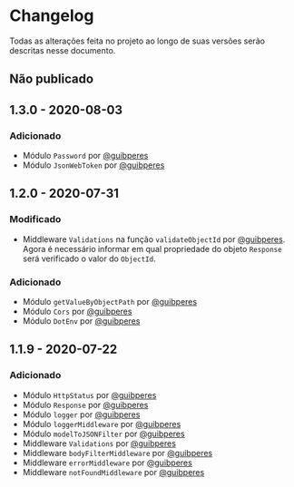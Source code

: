 # Changelog

Todas as alterações feita no projeto ao longo de suas versões serão descritas nesse documento.

## Não publicado

## 1.3.0 - 2020-08-03

### Adicionado

- Módulo `Password` por [@guibperes](https://github.com/guibperes)
- Módulo `JsonWebToken` por [@guibperes](https://github.com/guibperes)

## 1.2.0 - 2020-07-31

### Modificado

- Middleware `Validations` na função `validateObjectId` por [@guibperes](https://github.com/guibperes). Agora é necessário informar em qual propriedade do objeto `Response` será verificado o valor do `ObjectId`.

### Adicionado

- Módulo `getValueByObjectPath` por [@guibperes](https://github.com/guibperes)
- Módulo `Cors` por [@guibperes](https://github.com/guibperes)
- Módulo `DotEnv` por [@guibperes](https://github.com/guibperes)

## 1.1.9 - 2020-07-22

### Adicionado

- Módulo `HttpStatus` por [@guibperes](https://github.com/guibperes)
- Módulo `Response` por [@guibperes](https://github.com/guibperes)
- Módulo `logger` por [@guibperes](https://github.com/guibperes)
- Módulo `loggerMiddleware` por [@guibperes](https://github.com/guibperes)
- Módulo `modelToJSONFilter` por [@guibperes](https://github.com/guibperes)
- Middleware `Validations` por [@guibperes](https://github.com/guibperes)
- Middleware `bodyFilterMiddleware` por [@guibperes](https://github.com/guibperes)
- Middleware `errorMiddleware` por [@guibperes](https://github.com/guibperes)
- Middleware `notFoundMiddleware` por [@guibperes](https://github.com/guibperes)

